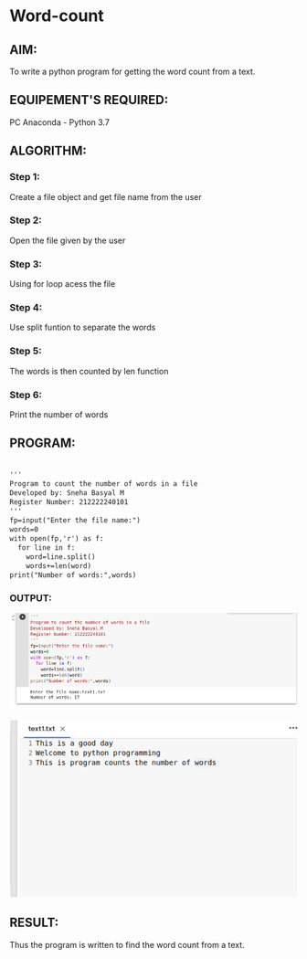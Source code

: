 # Word-count
## AIM:
To write a python program for getting the word count from a text.
## EQUIPEMENT'S REQUIRED: 
PC
Anaconda - Python 3.7
## ALGORITHM: 
### Step 1:
Create a file object and get file name from the user

### Step 2: 
Open the file given by the user
 
### Step 3: 
Using for loop acess the file

### Step 4:  
Use split funtion to separate the words

### Step 5: 
The words is then counted by len function

### Step 6: 
Print the number of words

## PROGRAM:
```

'''
Program to count the number of words in a file
Developed by: Sneha Basyal M
Register Number: 212222240101
'''
fp=input("Enter the file name:")
words=0
with open(fp,'r') as f:
  for line in f:
    word=line.split()
    words+=len(word)
print("Number of words:",words)
```

### OUTPUT:

![WORD-COUNT](word.png)

![WORD-COUNT](text.png)

## RESULT:
Thus the program is written to find the word count from a text.
